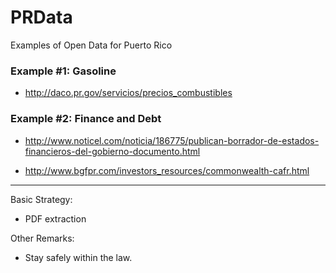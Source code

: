 # PRData
Examples of Open Data for Puerto Rico

### Example #1: Gasoline

* http://daco.pr.gov/servicios/precios_combustibles

### Example #2: Finance and Debt

* http://www.noticel.com/noticia/186775/publican-borrador-de-estados-financieros-del-gobierno-documento.html

* http://www.bgfpr.com/investors_resources/commonwealth-cafr.html

---

Basic Strategy:

* PDF extraction

Other Remarks:

* Stay safely within the law.
